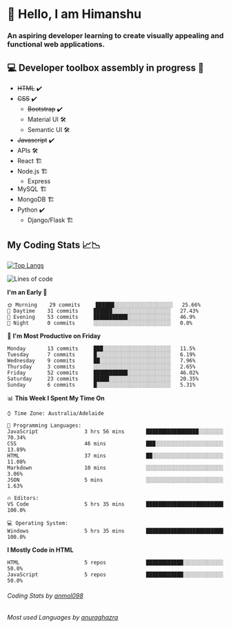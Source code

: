 # 👋 Hello, I am Himanshu

### An aspiring developer learning to create visually appealing and functional web applications.

## 💻 Developer toolbox assembly in progress 🧰

- <s>HTML</s> ✔️ 
- <s>CSS</s> ✔️
  - <s>Bootstrap</s> ✔️
  - Material UI 🛠️
  - Semantic UI 🛠️
 - <s>Javascript</s> ✔️
 - APIs 🛠️
 - React 🏗️
 - Node.js 🏗️
    - Express 
 - MySQL 🏗️
 - MongoDB 🏗️
 - Python ✔️
    - Django/Flask 🏗️
 
 
 ## My Coding Stats 📈📉
 
 [![Top Langs](https://github-readme-stats.vercel.app/api/top-langs/?username=himanshu-sxna&layout=compact)](https://github.com/anuraghazra/github-readme-stats)

<!--START_SECTION:waka-->
![Lines of code](https://img.shields.io/badge/From%20Hello%20World%20I%27ve%20Written-8411%20lines%20of%20code-blue)

**I'm an Early 🐤** 

```text
🌞 Morning    29 commits     ██████░░░░░░░░░░░░░░░░░░░   25.66% 
🌆 Daytime    31 commits     ██████░░░░░░░░░░░░░░░░░░░   27.43% 
🌃 Evening    53 commits     ███████████░░░░░░░░░░░░░░   46.9% 
🌙 Night      0 commits      ░░░░░░░░░░░░░░░░░░░░░░░░░   0.0%

```
📅 **I'm Most Productive on Friday** 

```text
Monday       13 commits     ███░░░░░░░░░░░░░░░░░░░░░░   11.5% 
Tuesday      7 commits      █░░░░░░░░░░░░░░░░░░░░░░░░   6.19% 
Wednesday    9 commits      ██░░░░░░░░░░░░░░░░░░░░░░░   7.96% 
Thursday     3 commits      ░░░░░░░░░░░░░░░░░░░░░░░░░   2.65% 
Friday       52 commits     ███████████░░░░░░░░░░░░░░   46.02% 
Saturday     23 commits     █████░░░░░░░░░░░░░░░░░░░░   20.35% 
Sunday       6 commits      █░░░░░░░░░░░░░░░░░░░░░░░░   5.31%

```


📊 **This Week I Spent My Time On** 

```text
⌚︎ Time Zone: Australia/Adelaide

💬 Programming Languages: 
JavaScript               3 hrs 56 mins       █████████████████░░░░░░░░   70.34% 
CSS                      46 mins             ███░░░░░░░░░░░░░░░░░░░░░░   13.89% 
HTML                     37 mins             ██░░░░░░░░░░░░░░░░░░░░░░░   11.08% 
Markdown                 10 mins             ░░░░░░░░░░░░░░░░░░░░░░░░░   3.06% 
JSON                     5 mins              ░░░░░░░░░░░░░░░░░░░░░░░░░   1.63%

🔥 Editors: 
VS Code                  5 hrs 35 mins       █████████████████████████   100.0%

💻 Operating System: 
Windows                  5 hrs 35 mins       █████████████████████████   100.0%

```

**I Mostly Code in HTML** 

```text
HTML                     5 repos             ████████████░░░░░░░░░░░░░   50.0% 
JavaScript               5 repos             ████████████░░░░░░░░░░░░░   50.0%

```



<!--END_SECTION:waka-->

###### Coding Stats by [anmol098](https://github.com/anmol098/waka-readme-stats)  
###### Most used Languages by [anuraghazra](https://github.com/anuraghazra/github-readme-stats)


